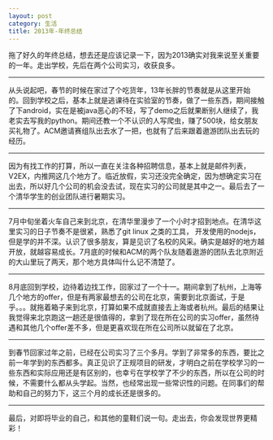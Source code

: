 ```yaml
---
layout: post
category: 生活
title: 2013年-年终总结
---
```


拖了好久的年终总结，想去还是应该记录一下，因为2013确实对我来说至关重要的一年。走出学校，先后在两个公司实习，收获良多。

---------------------------------

从头说起吧，春节的时候在家过了个吃货年，13年长胖的节奏就是从这里开始的。回到学校之后，基本上就是逃课待在实验室的节奏，做了一些东西，期间接触了下android，实在是被java恶心的不轻，写了demo之后就果断别人继续了，我老实去写我的python。期间还教一个不认识的人写爬虫，赚了500块，给女朋友买礼物了。ACM邀请赛组队出去水了一把，也就有了后来跟着遨游团队出去玩的经历。

---------------------------------

因为有找工作的打算，所以一直在关注各种招聘信息，基本上就是邮件列表，V2EX，内推网这几个地方了。临近放假，实习还没完全确定，因为想确定实习在出去，所以好几个公司的机会没去试，现在实习的公司就是其中之一。最后去了一个清华学生的创业团队进行暑期实习。

---------------------------------

7月中旬坐着火车自己来到北京，在清华里漫步了一个小时才招到地点。在清华这里实习的日子节奏不是很紧，熟悉了git linux 之类的工具， 开发使用的nodejs，但是学的并不深。认识了很多朋友，算是见识了名校的风采。确实是越好的地方越开放，就越容易成长。7月底的时候和ACM的两个队友随着遨游的团队去北京附近的大山里玩了两天，那个地方具体叫什么记不清楚了。

---------------------------------

8月底回到学校，边待着边找工作，回家过了一个十一。期间拿到了杭州，上海等几个地方的offer，但是有两家最想去的公司在北京，需要到北京面试，于是乎。。。就拖着箱子来到北京，打算如果不成就直接去上海或者杭州。最后的结果让我觉得来北京跑这一趟还是很值得的，拿到了现在所在公司的实习offer，虽然待遇和其他几个offer差不多，但是更喜欢现在所在公司所以就留在了北京。

---------------------------------

到春节回家过年之前，已经在公司实习了三个多月。学到了非常多的东西，要比之前一年学到的东西都多。真正见识了正规项目的研发，才明白之前在学校学习的一些东西和实际应用还是有区别的，也幸亏在学校学了不少的东西，所以在公司的时候，不需要什么都从头学起。当然，也经常出现一些常识性的问题。在同事们的帮助和自己的努力下，这三个月的成长还是很多的。

---------------------------------

最后，对即将毕业的自己，和其他的童鞋们说一句。走出去，你会发现世界更精彩！

